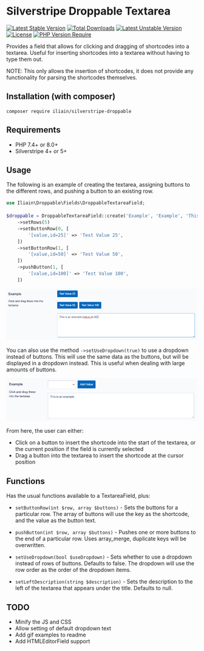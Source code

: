 # Silverstripe Droppable Textarea

[![Latest Stable Version](http://poser.pugx.org/iliain/silverstripe-droppable/v)](https://packagist.org/packages/iliain/silverstripe-droppable) 
[![Total Downloads](http://poser.pugx.org/iliain/silverstripe-droppable/downloads)](https://packagist.org/packages/iliain/silverstripe-droppable) 
[![Latest Unstable Version](http://poser.pugx.org/iliain/silverstripe-droppable/v/unstable)](https://packagist.org/packages/iliain/silverstripe-droppable) 
[![License](http://poser.pugx.org/iliain/silverstripe-droppable/license)](https://packagist.org/packages/iliain/silverstripe-droppable) 
[![PHP Version Require](http://poser.pugx.org/iliain/silverstripe-droppable/require/php)](https://packagist.org/packages/iliain/silverstripe-droppable)

Provides a field that allows for clicking and dragging of shortcodes into a textarea. Useful for inserting shortcodes into a textarea without having to type them out.

NOTE: This only allows the insertion of shortcodes, it does not provide any functionality for parsing the shortcodes themselves.

## Installation (with composer)

	composer require iliain/silverstripe-droppable

## Requirements

* PHP 7.4+ or 8.0+
* Silverstripe 4+ or 5+

## Usage

The following is an example of creating the textarea, assigning buttons to the different rows, and pushing a button to an existing row. 

```PHP
use Iliain\Droppable\Fields\DroppableTextareaField;

$droppable = DroppableTextareaField::create('Example', 'Example', 'This is an example')
    ->setRows(5)
    ->setButtonRow(0, [
        '[value,id=25]' => 'Test Value 25',
    ])
    ->setButtonRow(1, [
        '[value,id=50]' => 'Test Value 50',
    ])
    ->pushButton(1, [
        '[value,id=100]' => 'Test Value 100',
    ])
```

![Visual example of the above code](client/images/readme-example.png)

You can also use the method `->setUseDropdown(true)` to use a dropdown instead of buttons. This will use the same data as the buttons, but will be displayed in a dropdown instead. This is useful when dealing with large amounts of buttons.

![Visual example of using the dropdown](client/images/readme-example-2.png)

From here, the user can either:
 * Click on a button to insert the shortcode into the start of the textarea, or the current position if the field is currently selected
 * Drag a button into the textarea to insert the shortcode at the cursor position

## Functions

Has the usual functions available to a TextareaField, plus:

* `setButtonRow(int $row, array $buttons)` - Sets the buttons for a particular row. The array of buttons will use the key as the shortcode, and the value as the button text.

* `pushButton(int $row, array $buttons)` - Pushes one or more buttons to the end of a particular row. Uses array_merge, duplicate keys will be overwritten.

* `setUseDropdown(bool $useDropdown)` - Sets whether to use a dropdown instead of rows of buttons. Defaults to false. The dropdown will use the row order as the order of the dropdown items.

* `setLeftDescription(string $description)` - Sets the description to the left of the textarea that appears under the title. Defaults to null.

## TODO

* Minify the JS and CSS
* Allow setting of default dropdown text
* Add gif examples to readme
* Add HTMLEditorField support
